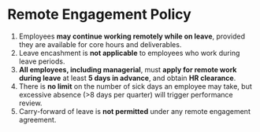 # Remote Engagement Policy

1. Employees **may continue working remotely while on leave**, provided they are available for core hours and deliverables.
2. Leave encashment is **not applicable** to employees who work during leave periods.
3. **All employees, including managerial**, must **apply for remote work during leave** at least **5 days in advance**, and obtain **HR clearance**.
4. There is **no limit** on the number of sick days an employee may take, but excessive absence (>8 days per quarter) will trigger performance review.
5. Carry-forward of leave is **not permitted** under any remote engagement agreement.

